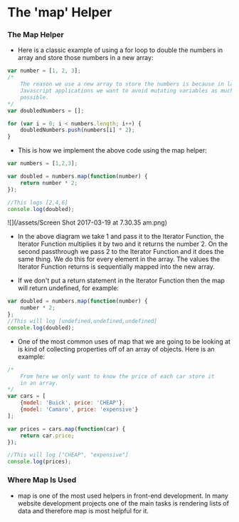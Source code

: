 # The 'map' Helper

### The Map Helper

* Here is a classic example of using a for loop to double the numbers in array and store those numbers in a new array:

```js
var number = [1, 2, 3];
/*
    The reason we use a new array to store the numbers is because in large
    Javascript applications we want to avoid mutating variables as much as
    possible.
*/
var doubledNumbers = [];

for (var i = 0; i < numbers.length; i++) {
    doubledNumbers.push(numbers[i] * 2);
}
```

* This is how we implement the above code using the map helper:

```js
var numbers = [1,2,3];

var doubled = numbers.map(function(number) {
    return number * 2;
});

//This logs [2,4,6]
console.log(doubled);
```

![](/assets/Screen Shot 2017-03-19 at 7.30.35 am.png)

* In the above diagram we take 1 and pass it to the Iterator Function, the Iterator Function multiplies it by two and it returns the number 2. On the second passthrough we pass 2 to the Iterator Function and it does the same thing. We do this for every element in the array. The values the Iterator Function returns is sequentially mapped into the new array.

* If we don't put a return statement in the Iterator Function then the map will return undefined, for example:

```js
var doubled = numbers.map(function(number) {
    number * 2;
};
//This will log [undefined,undefined,undefined]
console.log(doubled);
```

* One of the most common uses of map that we are going to be looking at is kind of collecting properties off of an array of objects. Here is an example:

```js
/*
    From here we only want to know the price of each car store it
    in an array.
*/
var cars = [
    {model: 'Buick', price: 'CHEAP'},
    {model: 'Camaro', price: 'expensive'}
];

var prices = cars.map(function(car) {
    return car.price;
});

//This will log ["CHEAP", "expensive"]
console.log(prices);
```

### Where Map Is Used

* map is one of the most used helpers in front-end development. In many website development projects one of the main tasks is rendering lists of data and therefore map is most helpful for it.



